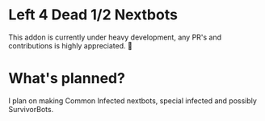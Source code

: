 # Left 4 Dead 1/2 Nextbots
This addon is currently under heavy development, any PR's and contributions is highly appreciated. 💖 

# What's planned?
I plan on making Common Infected nextbots, special infected and possibly SurvivorBots.
